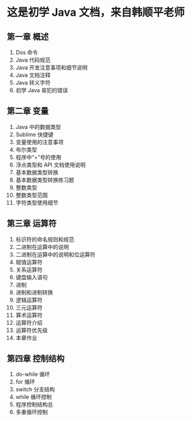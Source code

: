 # 这是初学 Java 文档，来自韩顺平老师

## 第一章 概述

1. Dos 命令
2. Java 代码规范
3. Java 开发注意事项和细节说明
4. Java 文档注释
5. Java 转义字符
6. 初学 Java 易犯的错误

## 第二章 变量

1. Java 中的数据类型
2. Sublime 快捷键
3. 变量使用的注意事项
4. 布尔类型
5. 程序中“+”号的使用
6. 浮点类型和 API 文档使用说明
7. 基本数据类型转换
8. 基本数据类型转换练习题
9. 整数类型
10. 整数类型范围
11. 字符类型使用细节

## 第三章 运算符

1. 标识符的命名规则和规范
2. 二进制在运算中的说明
3. 二进制在运算中的说明和位运算符
4. 赋值运算符
5. 关系运算符
6. 键盘输入语句
7. 进制
8. 进制和进制转换
9. 逻辑运算符
10. 三元运算符
11. 算术运算符
12. 运算符介绍
13. 运算符优先级
14. 本章作业

## 第四章 控制结构

1. do-while 循环
2. for 循环
3. switch 分支结构
4. while 循环控制
5. 程序控制结构总
6. 多重循环控制
